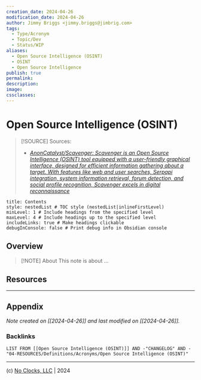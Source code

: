 ```yaml
---
creation_date: 2024-04-26
modification_date: 2024-04-26
author: Jimmy Briggs <jimmy.briggs@jimbrig.com>
tags:
  - Type/Acronym
  - Topic/Dev
  - Status/WIP
aliases:
  - Open Source Intelligence (OSINT)
  - OSINT
  - Open Source Intelligence
publish: true
permalink:
description:
image:
cssclasses:
---
```


# Open Source Intelligence (OSINT)

> [!SOURCE] Sources:
> - *[AnonCatalyst/Scavenger: Scavenger is an Open Source Intelligence (OSINT) tool equipped with a user-friendly graphical interface, designed for efficient information gathering about a target. With features like web and user searches, Serpapi integration, system information retrieval, forum detection, and social profile recognition, Scavenger excels in digital reconnaissance](https://github.com/AnonCatalyst/Scavenger)*

```table-of-contents
title: Contents 
style: nestedList # TOC style (nestedList|inlineFirstLevel)
minLevel: 1 # Include headings from the specified level
maxLevel: 4 # Include headings up to the specified level
includeLinks: true # Make headings clickable
debugInConsole: false # Print debug info in Obsidian console
```

## Overview

> [!NOTE] About
> This note is about ...

## Resources

***

## Appendix

*Note created on [[2024-04-26]] and last modified on [[2024-04-26]].*

### Backlinks

```dataview
LIST FROM [[Open Source Intelligence (OSINT)]] AND -"CHANGELOG" AND -"04-RESOURCES/Definitions/Acronyms/Open Source Intelligence (OSINT)"
```

***

(c) [No Clocks, LLC](https://github.com/noclocks) | 2024


